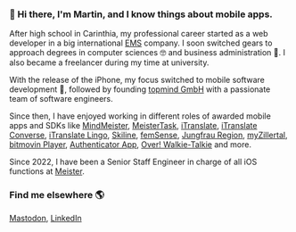 ### 👋 Hi there, I'm Martin, and I know things about mobile apps.

After high school in Carinthia, my professional career started as a web developer in a big international [EMS](https://en.wikipedia.org/wiki/Electronics_manufacturing_services) company. I soon switched gears to approach degrees in computer sciences 🤓 and business administration 👔. I also became a freelancer during my time at university. 

With the release of the iPhone, my focus switched to mobile software development 📱, followed by founding [topmind GmbH](https://topmind.eu) with a passionate team of software engineers. 

Since then, I have enjoyed working in different roles of awarded mobile apps and SDKs like [MindMeister](https://apps.apple.com/app/id381073026), [MeisterTask](https://apps.apple.com/app/id918099883), [iTranslate](https://apps.apple.com/app/id288113403), [iTranslate Converse](https://apps.apple.com/app/id1241264761), [iTranslate Lingo](https://apps.apple.com/app/id1436833817), [Skiline](https://apps.apple.com/app/id406479148), [femSense](https://apps.apple.com/app/id1373747509), [Jungfrau Region](https://apps.apple.com/app/id1465310312), [myZillertal](https://apps.apple.com/app/id1488510082), [bitmovin Player](https://github.com/bitmovin/bitmovin-player-ios-samples), [Authenticator App](https://apps.apple.com/us/app/authenticator-app/id1610508128), [Over! Walkie-Talkie](https://apps.apple.com/us/app/over-walkie-talkie/id1632587029) and more.

Since 2022, I have been a Senior Staff Engineer in charge of all iOS functions at [Meister](https://www.meisterlabs.com).

### Find me elsewhere 🌎
[Mastodon](https://mastodon.social/@mgratzer), [LinkedIn](https://www.linkedin.com/in/martingratzer/)
